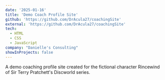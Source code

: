 ```yaml
---
date: '2025-01-16'
title: 'Demo Coach Profile Site'
github: 'https://github.com/DrAcula27/coachingSite'
external: 'https://github.com/DrAcula27/coachingSite'
tech:
  - HTML
  - CSS
  - JavaScript
company: "Danielle's Consulting"
showInProjects: false
---
```


A demo coaching profile site created for the fictional character Rincewind of Sir Terry Pratchett's Discworld series.
